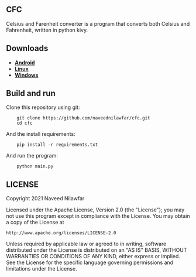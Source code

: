 CFC
---

Celsius and Farenheit converter is a program that converts both Celsius and Fahrenheit, written in python kivy.


Downloads
---------
<ul>
    <li><b><a href="">Android</a></b><br></li>
    <li><b><a href="">Linux</a></b><br></li>
    <li><b><a href="">Windows</a></b><br></li>
</ul>

Build and run
-------------
Clone this repository using git:

        git clone https://github.com/naveednilawfar/cfc.git
        cd cfc

And the install requirements:

        pip install -r requirements.txt

And run the program:

        python main.py

LICENSE
-------

Copyright 2021 Naveed Nilawfar

Licensed under the Apache License, Version 2.0 (the "License");
you may not use this program except in compliance with the License.
You may obtain a copy of the License at

    http://www.apache.org/licenses/LICENSE-2.0

Unless required by applicable law or agreed to in writing, software
distributed under the License is distributed on an "AS IS" BASIS,
WITHOUT WARRANTIES OR CONDITIONS OF ANY KIND, either express or implied.
See the License for the specific language governing permissions and
limitations under the License.
